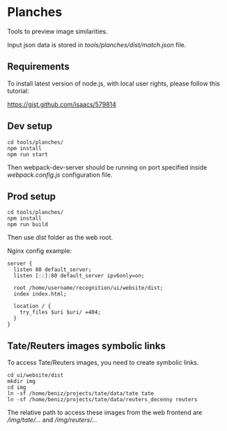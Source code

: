 # Planches

Tools to preview image similarities.

Input json data is stored in *tools/planches/dist/match.json* file.

## Requirements

To install latest version of node.js, with local user rights, please follow this tutorial:

https://gist.github.com/isaacs/579814

## Dev setup

    cd tools/planches/
    npm install
    npm run start

Then webpack-dev-server should be running on port specified inside
*webpack.config.js* configuration file.

## Prod setup

    cd tools/planches/
    npm install
    npm run build

Then use *dist* folder as the web root.

Nginx config example:

    server {
      listen 80 default_server;
      listen [::]:80 default_server ipv6only=on;

      root /home/username/recognition/ui/website/dist;
      index index.html;

      location / {
        try_files $uri $uri/ =404;
      }
    }

## Tate/Reuters images symbolic links

To access Tate/Reuters images, you need to create symbolic links.

    cd ui/website/dist
    mkdir img
    cd img
    ln -sf /home/beniz/projects/tate/data/tate tate
    ln -sf /home/beniz/projects/tate/data/reuters_decenny reuters

The relative path to access these images from the web frontend are
*/img/tate/...* and */img/reuters/...*

